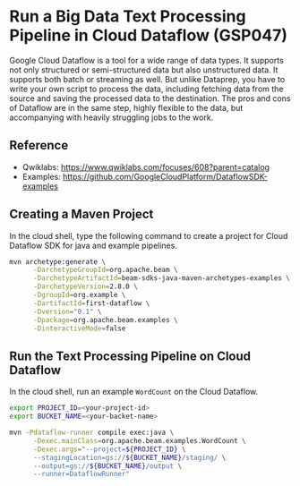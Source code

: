 # Run a Big Data Text Processing Pipeline in Cloud Dataflow (GSP047)



Google Cloud Dataflow is a tool for a wide range of data types. It supports not only structured or semi-structured data but also unstructured data. It supports both batch or streaming as well. But unlike Dataprep, you have to write your own script to process the data, including fetching data from the source and saving the processed data to the destination. The pros and cons of Dataflow are in the same step, highly flexible to the data, but accompanying with heavily struggling jobs to the work.



## Reference

* Qwiklabs: <https://www.qwiklabs.com/focuses/608?parent=catalog>
* Examples: <https://github.com/GoogleCloudPlatform/DataflowSDK-examples>



## Creating a Maven Project

In the cloud shell, type the following command to create a project for Cloud Dataflow SDK for java and example pipelines.

```sh
mvn archetype:generate \
      -DarchetypeGroupId=org.apache.beam \
      -DarchetypeArtifactId=beam-sdks-java-maven-archetypes-examples \
      -DarchetypeVersion=2.8.0 \
      -DgroupId=org.example \
      -DartifactId=first-dataflow \
      -Dversion="0.1" \
      -Dpackage=org.apache.beam.examples \
      -DinteractiveMode=false
```



## Run the Text Processing Pipeline on Cloud Dataflow

In the cloud shell, run an example `WordCount` on the Cloud Dataflow.

```sh
export PROJECT_ID=<your-project-id>
export BUCKET_NAME=<your-backet-name>

mvn -Pdataflow-runner compile exec:java \
      -Dexec.mainClass=org.apache.beam.examples.WordCount \
      -Dexec.args="--project=${PROJECT_ID} \
      --stagingLocation=gs://${BUCKET_NAME}/staging/ \
      --output=gs://${BUCKET_NAME}/output \
      --runner=DataflowRunner"
```



